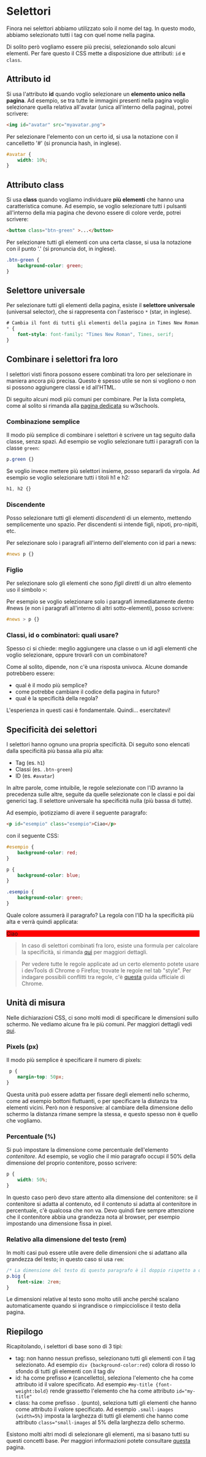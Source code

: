# Selettori
Finora nei selettori abbiamo utilizzato solo il nome del tag. In questo modo, abbiamo selezionato tutti i tag con quel nome nella pagina.

Di solito però vogliamo essere più precisi, selezionando solo alcuni elementi. Per fare questo il CSS mette a disposizione due attributi: `id` e `class`. 

## Attributo id
Si usa l'attributo **id** quando voglio selezionare un **elemento unico nella pagina**. Ad esempio, se tra tutte le immagini presenti nella pagina voglio selezionare quella relativa all'avatar (unica all'interno della pagina), potrei scrivere:

```html
<img id="avatar" src="myavatar.png">
```

Per selezionare l'elemento con un certo id, si usa la notazione con il cancelletto '#' (si pronuncia hash, in inglese).

```css
#avatar {
    width: 10%;
}
```

## Attributo class
Si usa **class** quando vogliamo individuare **più elementi** che hanno una caratteristica comune. Ad esempio, se voglio selezionare tutti i pulsanti all'interno della mia pagina che devono essere di colore verde, potrei scrivere:

```html
<button class="btn-green" >...</button>
```

Per selezionare tutti gli elementi con una certa classe, si usa la notazione con il punto '.' (si pronuncia dot, in inglese).

```css
.btn-green {
    background-color: green;
}
```

## Selettore universale
Per selezionare tutti gli elementi della pagina, esiste il **selettore universale** (universal selector), che si rappresenta con l'asterisco `*` (star, in inglese).

```css
# Cambia il font di tutti gli elementi della pagina in Times New Roman.
* {
    font-style: font-family: "Times New Roman", Times, serif;
}
```
## Combinare i selettori fra loro
I selettori visti finora possono essere combinati tra loro per selezionare in maniera ancora più precisa. Questo è spesso utile se non si vogliono o non si possono aggiungere classi e id all'HTML.

Di seguito alcuni modi più comuni per combinare. Per la lista completa, come al solito si rimanda alla [pagina dedicata](https://www.w3schools.com/css/css_combinators.asp) su w3schools.

### Combinazione semplice
Il modo più semplice di combinare i selettori è scrivere un tag seguito dalla classe, senza spazi. Ad esempio se voglio selezionare tutti i paragrafi con la classe `green`:

```css
p.green {}
```

Se voglio invece mettere più selettori insieme, posso separarli da virgola. Ad esempio se voglio selezionare tutti i titoli h1 e h2:

```css
h1, h2 {}
```
### Discendente
Posso selezionare tutti gli elementi _discendenti_ di un elemento, mettendo semplicemente uno spazio. Per discendenti si intende figli, nipoti, pro-nipiti, etc.

Per selezionare solo i paragrafi all'interno dell'elemento con id pari a news:

```css
#news p {}
```

### Figlio
Per selezionare solo gli elementi che sono _figli diretti_ di un altro elemento uso il simbolo `>`:

Per esempio se voglio selezionare solo i paragrafi immediatamente dentro #news (e non i paragrafi all'interno di altri sotto-elementi), posso scrivere:

```css
#news > p {}
```


### Classi, id o combinatori: quali usare?
Spesso ci si chiede: meglio aggiungere una classe o un id agli elementi che voglio selezionare, oppure trovarli con un combinatore?

Come al solito, dipende, non c'è una risposta univoca. Alcune domande potrebbero essere:
- qual è il modo più semplice?
- come potrebbe cambiare il codice della pagina in futuro?
- qual è la specificità della regola?

L'esperienza in questi casi è fondamentale. Quindi... esercitatevi!

## Specificità dei selettori
I selettori hanno ognuno una propria specificità. Di seguito sono elencati dalla specificità più bassa alla più alta:

- Tag (es. `h1`)
- Classi (es. `.btn-green`)
- ID (es. `#avatar`)

In altre parole, come intuibile, le regole selezionate con l'ID avranno la precedenza sulle altre, seguite da quelle selezionate con le classi e poi dai generici tag. Il selettore universale ha specificità nulla (più bassa di tutte).

Ad esempio, ipotizziamo di avere il seguente paragrafo:
```html
<p id="esempio" class="esempio">Ciao</p>
```

con il seguente CSS:
```css
#esempio { 
    background-color: red;
}

p {
    background-color: blue;
}

.esempio { 
    background-color: green;
}
```

Quale colore assumerà il paragrafo? La regola con l'ID ha la specificità più alta e verrà quindi applicata:

<div id="true-html">
<p id="esempio" class="esempio">Ciao</p>
</div>
<style>
#true-html>#esempio { 
    background-color: red;
}
#true-html>.esempio { 
    background-color: green;
}

#true-html>p {
    background-color: blue;
}
</style>

> In caso di selettori combinati fra loro, esiste una formula per calcolare la specificità, si rimanda [qui](https://www.w3schools.com/css/css_specificity.asp) per maggiori dettagli.

> Per vedere tutte le regole applicate ad un certo elemento potete usare i devTools di Chrome o Firefox; trovate le regole nel tab "style". Per indagare possibili conflitti tra regole, c'è [questa](https://developer.chrome.com/docs/devtools/css/overrides/) guida ufficiale di Chrome.

## Unità di misura
Nelle dichiarazioni CSS, ci sono molti modi di specificare le dimensioni sullo schermo. Ne vediamo alcune fra le più comuni. Per maggiori dettagli vedi [qui](https://www.w3schools.com/cssref/css_units.asp).

### Pixels (px)
Il modo più semplice è specificare il numero di pixels:

```css
 p {
    margin-top: 50px;
}
```

Questa unità può essere adatta per fissare degli elementi nello schermo, come ad esempio bottoni fluttuanti, o per specificare la distanza tra elementi vicini. Però non è responsive: al cambiare della dimensione dello schermo la distanza rimane sempre la stessa, e questo spesso non è quello che vogliamo.

### Percentuale (%)
Si può impostare la dimensione come percentuale dell'elemento _contenitore_. Ad esempio, se voglio che il mio paragrafo occupi il 50% della dimensione del proprio contenitore, posso scrivere:

```css
p {
    width: 50%;
}
```

In questo caso però devo stare attento alla dimensione del contenitore: se il contenitore si adatta al contenuto, ed il contenuto si adatta al contenitore in percentuale, c'è qualcosa che non va. Devo quindi fare sempre attenzione che il contenitore abbia una grandezza nota al browser, per esempio impostando una dimensione fissa in pixel.

### Relativo alla dimensione del testo (rem)
In molti casi può essere utile avere delle dimensioni che si adattano alla grandezza del testo; in questo caso si usa `rem`:

```css
/* La dimensione del testo di questo paragrafo è il doppio rispetto a quella base. */
p.big {
    font-size: 2rem;
}
```

Le dimensioni relative al testo sono molto utili anche perché scalano automaticamente quando si ingrandisce o rimpicciolisce il testo della pagina.

## Riepilogo
Ricapitolando, i selettori di base sono di 3 tipi:
- tag: non hanno nessun prefisso, selezionano tutti gli elementi con il tag selezionato. Ad esempio `div {background-color:red}` colora di rosso lo sfondo di tutti gli elementi con il tag div
- id: ha come prefisso `#` (cancelletto), seleziona l'elemento che ha come attributo id il valore specificato. Ad esempio `#my-title {font-weight:bold}` rende grassetto l'elemento che ha come attributo `id="my-title"`
- class: ha come prefisso `.` (punto), seleziona tutti gli elementi che hanno come attributo il valore specificato. Ad esempio `.small-images {width=5%}` imposta la larghezza di tutti gli elementi che hanno come attributo `class="small-images` al 5% della larghezza dello schermo.

Esistono molti altri modi di selezionare gli elementi, ma si basano tutti su questi concetti base. Per maggiori informazioni potete consultare [questa](https://www.w3schools.com/cssref/css_selectors.asp) pagina.

